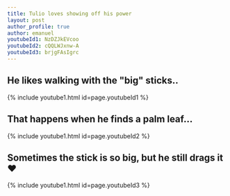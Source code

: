 ```yaml
---
title: Tulio loves showing off his power
layout: post
author_profile: true
author: emanuel
youtubeId1: NzDZJkEVcoo
youtubeId2: cQQLWJxnw-A
youtubeId3: brjgFAsIgrc
---
```

## He likes walking with the "big" sticks..

{% include youtube1.html id=page.youtubeId1 %}

## That happens when he finds a palm leaf...

{% include youtube1.html id=page.youtubeId2 %}

## Sometimes the stick is so big, but he still drags it :heart:

{% include youtube1.html id=page.youtubeId3 %}
